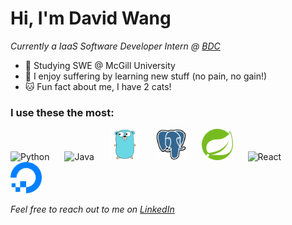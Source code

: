 
# Hi, I'm David Wang<br/>

_Currently a IaaS Software Developer Intern @ [BDC](https://www.bdc.ca/en)_

* 📙 Studying SWE @ McGill University<br/>
* 🌿 I enjoy suffering by learning new stuff (no pain, no gain!)
* 🐱 Fun fact about me, I have 2 cats!

### I use these the most:
<p align="left">
  <img src="https://cdn.jsdelivr.net/gh/devicons/devicon/icons/python/python-original.svg"
       alt="Python" width="50" height="50" style="margin-right:20px;"/>
  <img src="https://cdn.jsdelivr.net/gh/devicons/devicon/icons/java/java-original.svg"
       alt="Java" width="50" height="50" style="margin-right:20px;"/>
  <img src="https://github.com/devicons/devicon/blob/master/icons/go/go-original.svg"
       alt="Go" width="50" height="50" style="margin-right:20px;"/>
  <img src="https://github.com/devicons/devicon/blob/master/icons/postgresql/postgresql-original.svg"
       alt="PostgreSQL" width="50" height="50" style="margin-right:20px;"/>
  <img src="https://github.com/devicons/devicon/blob/master/icons/spring/spring-original.svg"
       alt="Spring" width="50" height="50" style="margin-right:20px;"/>
  <img src="https://cdn.jsdelivr.net/gh/devicons/devicon/icons/react/react-original.svg"
       alt="React" width="50" height="50" style="margin-right:20px;"/>
  <img src="https://github.com/devicons/devicon/blob/master/icons/digitalocean/digitalocean-original.svg"
       alt="DigitalOcean" width="50" height="50" style="margin-right:20px;"/>
</p>

_Feel free to reach out to me on [LinkedIn](https://www.linkedin.com/in/dajiwang7707/)_




